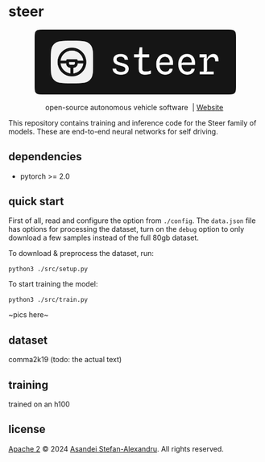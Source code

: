 # steer

<p align="center">
  <img src="./assets/logo.png" width="400"/>
</p>

<p align="center">
    open-source autonomous vehicle software&nbsp | <a href="https://asandei.com"> Website</a>&nbsp
<br>

This repository contains training and inference code for the Steer family of models. These are end-to-end neural networks for self driving.

## dependencies

- pytorch >= 2.0

## quick start

First of all, read and configure the option from `./config`. The `data.json` file has options for processing the dataset, turn on the `debug` option to only download a few samples instead of the full 80gb dataset.

To download & preprocess the dataset, run:

```
python3 ./src/setup.py
```

To start training the model:

```
python3 ./src/train.py
```

~pics here~

## dataset

comma2k19 (todo: the actual text)

## training

trained on an h100

## license

[Apache 2](LICENSE) © 2024 [Asandei Stefan-Alexandru](https://asandei.com). All rights reserved.
